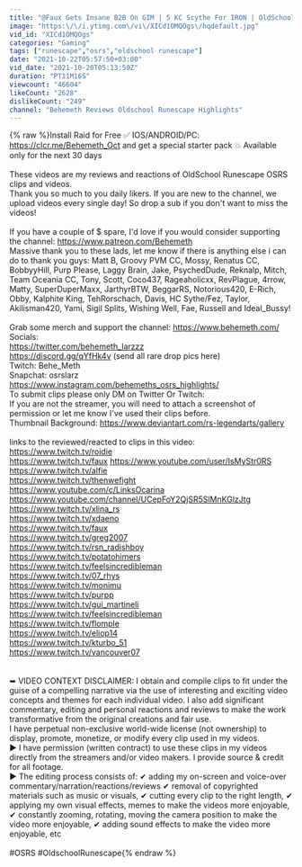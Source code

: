 ```yaml
---
title: "@Faux Gets Insane B2B On GIM | 5 KC Scythe For IRON | OldSchool Runescape Reviews (OSRS)"
image: "https:\/\/i.ytimg.com\/vi\/XICd1OMQOgs\/hqdefault.jpg"
vid_id: "XICd1OMQOgs"
categories: "Gaming"
tags: ["runescape","osrs","oldschool runescape"]
date: "2021-10-22T05:57:50+03:00"
vid_date: "2021-10-20T05:13:50Z"
duration: "PT11M16S"
viewcount: "46604"
likeCount: "2628"
dislikeCount: "249"
channel: "Behemeth Reviews Oldschool Runescape Highlights"
---
```

{% raw %}Install Raid for Free ✅ IOS/ANDROID/PC: <a rel="nofollow" target="blank" href="https://clcr.me/Behemeth_Oct">https://clcr.me/Behemeth_Oct</a> and get a special starter pack 💥 Available only for the next 30 days<br /><br />These videos are my reviews and reactions of OldSchool Runescape OSRS clips and videos. <br />Thank you so much to you daily likers. If you are new to the channel, we upload videos every single day! So drop a sub if you don't want to miss the videos!<br /><br />If you have a couple of $ spare, I'd love if you would consider supporting the channel: <a rel="nofollow" target="blank" href="https://www.patreon.com/Behemeth">https://www.patreon.com/Behemeth</a><br />Massive thank you to these lads, let me know if there is anything else i can do to thank you guys:  Matt B, Groovy PVM CC, Mossy, Renatus CC,  BobbyyHill, Purp Please, Laggy Brain, Jake, PsychedDude, Reknalp, Mitch, Team Oceania CC, Tony, Scott, Coco437, Rageaholicxx, RevPlague, 4rrow, Matty, SuperDuperMaxx, JarthyrBTW, BeggarRS, Notorious420, E-Rich, Obby, Kalphite King, TehRorschach, Davis,  HC Sythe/Fez, Taylor, Akilisman420, Yami, Sigil Splits, Wishing Well, Fae, Russell and Ideal_Bussy!    <br /><br />Grab some merch and support the channel: <a rel="nofollow" target="blank" href="https://www.behemeth.com/">https://www.behemeth.com/</a><br />Socials:<br /><a rel="nofollow" target="blank" href="https://twitter.com/behemeth_larzzz">https://twitter.com/behemeth_larzzz</a><br /><a rel="nofollow" target="blank" href="https://discord.gg/qYfHk4v">https://discord.gg/qYfHk4v</a> (send all rare drop pics here)<br />Twitch: Behe_Meth<br />Snapchat: osrslarz<br /><a rel="nofollow" target="blank" href="https://www.instagram.com/behemeths_osrs_highlights/">https://www.instagram.com/behemeths_osrs_highlights/</a><br />To submit clips please only DM on Twitter Or Twitch:<br />If you are not the streamer, you will need to attach a screenshot of permission or let me know I've used their clips before.<br />Thumbnail Background: <a rel="nofollow" target="blank" href="https://www.deviantart.com/rs-legendarts/gallery">https://www.deviantart.com/rs-legendarts/gallery</a><br /><br />links to the reviewed/reacted to clips in this video:<br /><a rel="nofollow" target="blank" href="https://www.twitch.tv/roidie">https://www.twitch.tv/roidie</a> <br /><a rel="nofollow" target="blank" href="https://www.twitch.tv/faux">https://www.twitch.tv/faux</a> <a rel="nofollow" target="blank" href="https://www.youtube.com/user/IsMyStr0RS">https://www.youtube.com/user/IsMyStr0RS</a><br /><a rel="nofollow" target="blank" href="https://www.twitch.tv/alfie">https://www.twitch.tv/alfie</a> <br /><a rel="nofollow" target="blank" href="https://www.twitch.tv/thenwefight">https://www.twitch.tv/thenwefight</a> <a rel="nofollow" target="blank" href="https://www.youtube.com/c/LinksOcarina">https://www.youtube.com/c/LinksOcarina</a> <a rel="nofollow" target="blank" href="https://www.youtube.com/channel/UCepFoY2QjSR5SlMnKGlzJtg">https://www.youtube.com/channel/UCepFoY2QjSR5SlMnKGlzJtg</a> <br /><a rel="nofollow" target="blank" href="https://www.twitch.tv/xlina_rs">https://www.twitch.tv/xlina_rs</a> <br /><a rel="nofollow" target="blank" href="https://www.twitch.tv/xdaeno">https://www.twitch.tv/xdaeno</a><br /><a rel="nofollow" target="blank" href="https://www.twitch.tv/faux">https://www.twitch.tv/faux</a><br /><a rel="nofollow" target="blank" href="https://www.twitch.tv/greg2007">https://www.twitch.tv/greg2007</a><br /><a rel="nofollow" target="blank" href="https://www.twitch.tv/rsn_radishboy">https://www.twitch.tv/rsn_radishboy</a><br /><a rel="nofollow" target="blank" href="https://www.twitch.tv/potatohimers">https://www.twitch.tv/potatohimers</a><br /><a rel="nofollow" target="blank" href="https://www.twitch.tv/feelsincredibleman">https://www.twitch.tv/feelsincredibleman</a><br /><a rel="nofollow" target="blank" href="https://www.twitch.tv/07_rhys">https://www.twitch.tv/07_rhys</a><br /><a rel="nofollow" target="blank" href="https://www.twitch.tv/monimu">https://www.twitch.tv/monimu</a><br /><a rel="nofollow" target="blank" href="https://www.twitch.tv/purpp">https://www.twitch.tv/purpp</a><br /><a rel="nofollow" target="blank" href="https://www.twitch.tv/gui_martineli">https://www.twitch.tv/gui_martineli</a> <br /><a rel="nofollow" target="blank" href="https://www.twitch.tv/feelsincredibleman">https://www.twitch.tv/feelsincredibleman</a><br /><a rel="nofollow" target="blank" href="https://www.twitch.tv/flomple">https://www.twitch.tv/flomple</a> <br /><a rel="nofollow" target="blank" href="https://www.twitch.tv/eliop14">https://www.twitch.tv/eliop14</a> <br /><a rel="nofollow" target="blank" href="https://www.twitch.tv/kturbo_51">https://www.twitch.tv/kturbo_51</a> <br /><a rel="nofollow" target="blank" href="https://www.twitch.tv/vancouver07">https://www.twitch.tv/vancouver07</a> <br /><br /><br />➥ VIDEO CONTEXT DISCLAIMER: I obtain and compile clips to fit under the guise of a compelling narrative via the use of interesting and exciting video concepts and themes for each individual video. I also add significant commentary, editing and personal reactions and reviews to make the work transformative from the original creations and fair use.<br />I have perpetual non-exclusive world-wide license (not ownership) to display, promote, monetize, or modify every clip used in my videos.  <br />► I have permission (written contract) to use these clips in my videos directly from the streamers and/or video makers. I provide source &amp; credit for all footage. <br />► The editing process consists of: ✔ adding my on-screen and voice-over commentary/narration/reactions/reviews ✔ removal of copyrighted materials such as music or visuals, ✔ cutting every clip to the right length, ✔ applying my own visual effects, memes to make the videos more enjoyable, ✔ constantly zooming, rotating, moving the camera position to make the video more enjoyable, ✔ adding sound effects to make the video more enjoyable, etc<br /><br />#OSRS #OldschoolRunescape{% endraw %}
